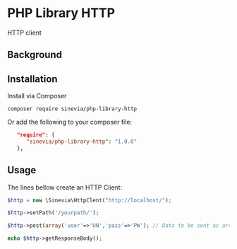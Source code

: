 # PHP Library HTTP
HTTP client

## Background ##

## Installation ##

Install via Composer

```
composer require sinevia/php-library-http
```

Or add the following to your composer file:

```json
   "require": {
      "sinevia/php-library-http": "1.0.0"
   },
```

## Usage ##

The lines bellow create an HTTP Client:

```php
$http = new \Sinevia\HttpClent("http://localhost/");

$http->setPath('/yourpath/');

$http->post(array('user'=>'UN','pass'=>'PW'); // Data to be sent as array

echo $http->getResponseBody();
```
